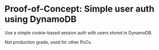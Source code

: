 # Proof-of-Concept: Simple user auth using DynamoDB

Use a simple cookie-based session auth with users stored in DynamoDB.

Not production grade, used for other PoCs.
